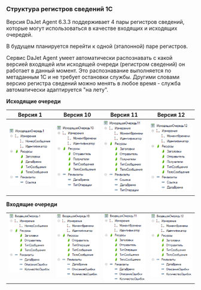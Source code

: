### Структура регистров сведений 1С

Версия DaJet Agent 6.3.3 поддерживает 4 пары регистров сведений,
которые могут использоваться в качестве входящих и исходящих очередей.

В будущем планируется перейти к одной (эталонной) паре регистров.

Сервис DaJet Agent умеет автоматически распознавать с какой версией
входящей или исходящей очереди (регистром сведений) он работает в данный момент.
Это распознавание выполняется по метаданным 1С и не требует остановки службы.
Другими словами версию регистра сведений можно менять в любое время - служба автоматически
адаптируется "на лету".

**Исходящие очереди**

|Версия 1|Версия 10|Версия 11|Версия 12|
|:---:|:---:|:---:|:---:|
|![](https://github.com/zhichkin/dajet-agent/blob/main/doc/images/OutgoingQueue1.png)|![](https://github.com/zhichkin/dajet-agent/blob/main/doc/images/OutgoingQueue10.png)|![](https://github.com/zhichkin/dajet-agent/blob/main/doc/images/OutgoingQueue11.png)|![](https://github.com/zhichkin/dajet-agent/blob/main/doc/images/OutgoingQueue12.png)|

**Входящие очереди**
<table>
  <tr>
    <td valign="top"><img src="https://github.com/zhichkin/dajet-agent/blob/main/doc/images/IncomingQueue1.png"/></td>
    <td valign="top"><img src="https://github.com/zhichkin/dajet-agent/blob/main/doc/images/IncomingQueue10.png"/></td>
    <td valign="top"><img src="https://github.com/zhichkin/dajet-agent/blob/main/doc/images/IncomingQueue11.png"/></td>
    <td valign="top"><img src="https://github.com/zhichkin/dajet-agent/blob/main/doc/images/IncomingQueue12.png"/></td>
  </tr>
</table>